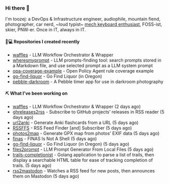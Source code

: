 ### Hi there 👋

I'm toozej: a DevOps & Infrastructure engineer, audiophile, mountain fiend, photographer, car nerd, ~loud typist~ [mech keyboard enthusiast](https://github.com/toozej/keebs), FOSS-ist, skier, PNW-er. Once in IT, always in IT.

#### 👨💻 Repositories I created recently

- [waffles](https://github.com/toozej/waffles) - LLM Workflow Orchestrator & Wrapper
- [wheresmyprompt](https://github.com/toozej/wheresmyprompt) - LLM prompts-finding tool: search prompts stored in a Markdown file, and use selected prompt as a LLM system prompt
- [opa-coverage-example](https://github.com/toozej/opa-coverage-example) - Open Policy Agent rule coverage example
- [go-find-liquor](https://github.com/toozej/go-find-liquor) - Go Find Liquor (in Oregon)
- [pebble-darkroom](https://github.com/toozej/pebble-darkroom) - A Pebble timer app for use in darkroom photography

#### ⛏️ What I've been working on

- [waffles](https://github.com/toozej/waffles) - LLM Workflow Orchestrator & Wrapper (2 days ago)
- [ghreleases2rss](https://github.com/toozej/ghreleases2rss) - Subscribe to GitHub projects’ releases in RSS reader (5 days ago)
- [url2anki](https://github.com/toozej/url2anki) - Generate Anki flashcards from a URL (5 days ago)
- [RSSFFS](https://github.com/toozej/RSSFFS) - RSS Feed Finder [and] Subscriber (5 days ago)
- [photos2map](https://github.com/toozej/photos2map) - Generate GPX map from photos' EXIF data (5 days ago)
- [finas](https://github.com/toozej/finas) - FINAS Is Not A Shell (5 days ago)
- [go-find-liquor](https://github.com/toozej/go-find-liquor) - Go Find Liquor (in Oregon) (5 days ago)
- [files2prompt](https://github.com/toozej/files2prompt) - LLM Prompt Generator From Local Files (5 days ago)
- [trails-completionist](https://github.com/toozej/trails-completionist) - Golang application to parse a list of trails, then display a searchable HTML table for ease of tracking completion of trails. (5 days ago)
- [rss2mastodon](https://github.com/toozej/rss2mastodon) - Watches a RSS feed for new posts, then announces them on Mastodon (5 days ago)
